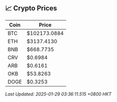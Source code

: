 ## 📈 Crypto Prices

| Coin | Price |
| ---- | ----- |
| BTC | $102173.0884 |
| ETH | $3137.4130 |
| BNB | $668.7735 |
| CRV | $0.6984 |
| ARB | $0.6161 |
| OKB | $53.8263 |
| DOGE | $0.3253 |

_Last Updated: 2025-01-29 03:36:11.515 +0800 HKT_